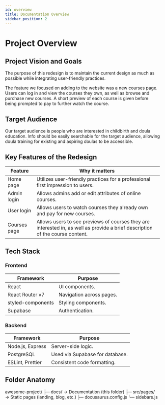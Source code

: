 ```yaml
---
id: overview
title: Documentation Overview
sidebar_position: 2
---
```


# Project Overview 

## Project Vision and Goals 
The purpose of this redesign is to maintain the current design as much as possible while integrating user-friendly practices. 

The feature we focused on adding to the website was a new courses page. Users can log in and view the courses they own, as well as browse and purchase new courses. A short preview of each course is given before being prompted to pay to further watch the course. 

## Target Audience 
Our target audience is people who are interested in childbirth and doula education. Info should be easily searchable for the target audience, allowing doula training for existing and aspiring doulas to be accessible. 

## Key Features of the Redesign 

| Feature             | Why it matters                                                                       |
| ------------------- | ------------------------------------------------------------------------------------ |
| Home page           | Utilizes user-friendly practices for a professional first impression to users.       |
| Admin login         | Allows admins add or edit attributes of online courses.                              |
| User login          | Allows users to watch courses they already own and pay for new courses.              |
| Courses page        | Allows users to see previews of courses they are interested in, as well as provide a brief description of the course content. |

## Tech Stack 

### Frontend

| Framework           | Purpose                        |
| ------------------- | -------------------------------|
| React               | UI components.                 |
| React Router v7     | Navigation across pages.       |
| styled-components   | Styling components.            |
| Supabase            | Authentication.                |

### Backend

| Framework           | Purpose                        |
| ------------------- | -------------------------------|
| Node.js, Express    | Server-side logic.             |
| PostgreSQL          | Used via Supabase for database.|
| ESLint, Prettier    | Consistent code formatting.               |

## Folder Anatomy

awesome-project/
├─ docs/ → Documentation (this folder)
├─ src/pages/ → Static pages (landing, blog, etc.)
├─ docusaurus.config.js
└─ sidebars.js
